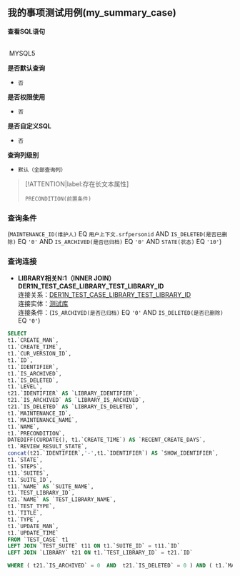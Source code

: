 ## 我的事项测试用例(my_summary_case) <!-- {docsify-ignore-all} -->



<p class="panel-title"><b>查看SQL语句</b></p>
<br>

<el-row>
&nbsp;<el-tag @click="MYSQL5 = true">MYSQL5</el-tag>
</el-row>

<br>
<p class="panel-title"><b>是否默认查询</b></p>

* `否`

<p class="panel-title"><b>是否权限使用</b></p>

* `否`

<p class="panel-title"><b>是否自定义SQL</b></p>

* `否`

<p class="panel-title"><b>查询列级别</b></p>

* `默认（全部查询列）`

> [!ATTENTION|label:存在长文本属性]
>
> `PRECONDITION(前置条件)`



### 查询条件

(`MAINTENANCE_ID(维护人)` EQ `用户上下文.srfpersonid` AND `IS_DELETED(是否已删除)` EQ `'0'` AND `IS_ARCHIVED(是否已归档)` EQ `'0'` AND `STATE(状态)` EQ `'10'`)



### 查询连接
* **LIBRARY相关N:1（INNER JOIN）DER1N_TEST_CASE_LIBRARY_TEST_LIBRARY_ID**<br>
连接关系：[DER1N_TEST_CASE_LIBRARY_TEST_LIBRARY_ID](der/DER1N_TEST_CASE_LIBRARY_TEST_LIBRARY_ID)<br>
连接实体：[测试库](module/TestMgmt/library)<br>
连接条件：(`IS_ARCHIVED(是否已归档)` EQ `'0'` AND `IS_DELETED(是否已删除)` EQ `'0'`)<br>




<el-dialog v-model="MYSQL5" title="MYSQL5">

```sql
SELECT
t1.`CREATE_MAN`,
t1.`CREATE_TIME`,
t1.`CUR_VERSION_ID`,
t1.`ID`,
t1.`IDENTIFIER`,
t1.`IS_ARCHIVED`,
t1.`IS_DELETED`,
t1.`LEVEL`,
t21.`IDENTIFIER` AS `LIBRARY_IDENTIFIER`,
t21.`IS_ARCHIVED` AS `LIBRARY_IS_ARCHIVED`,
t21.`IS_DELETED` AS `LIBRARY_IS_DELETED`,
t1.`MAINTENANCE_ID`,
t1.`MAINTENANCE_NAME`,
t1.`NAME`,
t1.`PRECONDITION`,
DATEDIFF(CURDATE(), t1.`CREATE_TIME`) AS `RECENT_CREATE_DAYS`,
t1.`REVIEW_RESULT_STATE`,
concat(t21.`IDENTIFIER`,'-',t1.`IDENTIFIER`) AS `SHOW_IDENTIFIER`,
t1.`STATE`,
t1.`STEPS`,
t11.`SUITES`,
t1.`SUITE_ID`,
t11.`NAME` AS `SUITE_NAME`,
t1.`TEST_LIBRARY_ID`,
t21.`NAME` AS `TEST_LIBRARY_NAME`,
t1.`TEST_TYPE`,
t1.`TITLE`,
t1.`TYPE`,
t1.`UPDATE_MAN`,
t1.`UPDATE_TIME`
FROM `TEST_CASE` t1 
LEFT JOIN `TEST_SUITE` t11 ON t1.`SUITE_ID` = t11.`ID` 
LEFT JOIN `LIBRARY` t21 ON t1.`TEST_LIBRARY_ID` = t21.`ID` 

WHERE ( t21.`IS_ARCHIVED` = 0  AND  t21.`IS_DELETED` = 0 ) AND ( t1.`MAINTENANCE_ID` = #{ctx.sessioncontext.srfpersonid}  AND  t1.`IS_DELETED` = 0  AND  t1.`IS_ARCHIVED` = 0  AND  t1.`STATE` = '10' )
```

</el-dialog>

<script>
 const { createApp } = Vue
  createApp({
    data() {
      return {
                MYSQL5 : false
        
      }
    },
    methods: {
    }
  }).use(ElementPlus).mount('#app')
</script>